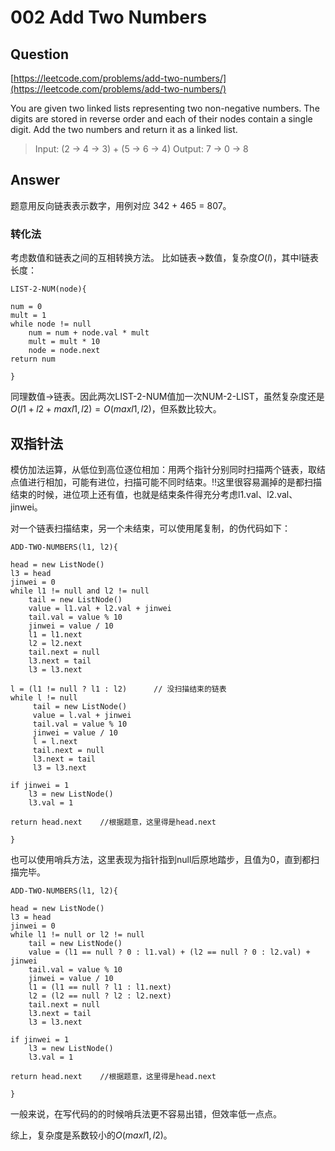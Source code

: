 # 002 Add Two Numbers
## Question
[https://leetcode.com/problems/add-two-numbers/](https://leetcode.com/problems/add-two-numbers/)

You are given two linked lists representing two non-negative numbers. The digits are stored in reverse order and each of their nodes contain a single digit. Add the two numbers and return it as a linked list.

> Input: (2 -> 4 -> 3) + (5 -> 6 -> 4)
> Output: 7 -> 0 -> 8

## Answer
题意用反向链表表示数字，用例对应 342 + 465 = 807。

### 转化法
考虑数值和链表之间的互相转换方法。
比如链表->数值，复杂度$O(l)$，其中l链表长度：
```
LIST-2-NUM(node){

num = 0
mult = 1
while node != null 
    num = num + node.val * mult
    mult = mult * 10
    node = node.next
return num

}
```

同理数值->链表。因此两次LIST-2-NUM值加一次NUM-2-LIST，虽然复杂度还是$O(l1+l2+max{l1,l2})=O(max{l1,l2})$，但系数比较大。


## 双指针法
模仿加法运算，从低位到高位逐位相加：用两个指针分别同时扫描两个链表，取结点值进行相加，可能有进位，扫描可能不同时结束。:bangbang:这里很容易漏掉的是都扫描结束的时候，进位项上还有值，也就是结束条件得充分考虑l1.val、l2.val、jinwei。

对一个链表扫描结束，另一个未结束，可以使用尾复制，的伪代码如下：
```
ADD-TWO-NUMBERS(l1, l2){

head = new ListNode()
l3 = head 
jinwei = 0
while l1 != null and l2 != null
    tail = new ListNode()
    value = l1.val + l2.val + jinwei
    tail.val = value % 10
    jinwei = value / 10
    l1 = l1.next
    l2 = l2.next
    tail.next = null
    l3.next = tail
    l3 = l3.next
    
l = (l1 != null ? l1 : l2)      // 没扫描结束的链表
while l != null
     tail = new ListNode()
     value = l.val + jinwei
     tail.val = value % 10  
     jinwei = value / 10  
     l = l.next
     tail.next = null
     l3.next = tail
     l3 = l3.next  

if jinwei = 1
    l3 = new ListNode()
    l3.val = 1

return head.next    //根据题意，这里得是head.next

}
```

也可以使用哨兵方法，这里表现为指针指到null后原地踏步，且值为0，直到都扫描完毕。
```
ADD-TWO-NUMBERS(l1, l2){

head = new ListNode()
l3 = head 
jinwei = 0
while l1 != null or l2 != null
    tail = new ListNode()
    value = (l1 == null ? 0 : l1.val) + (l2 == null ? 0 : l2.val) + jinwei
    tail.val = value % 10
    jinwei = value / 10
    l1 = (l1 == null ? l1 : l1.next)
    l2 = (l2 == null ? l2 : l2.next)
    tail.next = null
    l3.next = tail
    l3 = l3.next

if jinwei = 1
    l3 = new ListNode()
    l3.val = 1
    
return head.next    //根据题意，这里得是head.next

}
```

一般来说，在写代码的的时候哨兵法更不容易出错，但效率低一点点。

综上，复杂度是系数较小的$O(max{l1,l2})$。